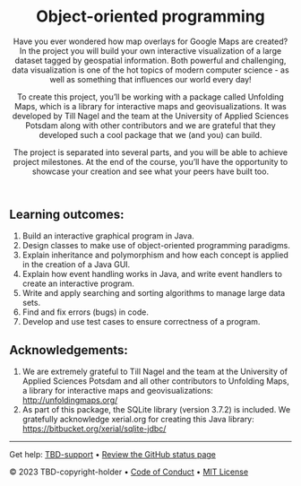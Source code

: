 <header>

<!--
  <<< Author notes: Course header >>>
  Read <https://skills.github.com/quickstart> for more information about how to build courses using this template.
  Include a 1280×640 image, course name in sentence case, and a concise description in emphasis.
  In your repository settings: enable template repository, add your 1280×640 social image, auto delete head branches.
  Next to "About", add description & tags; disable releases, packages, & environments.
  Add your open source license, GitHub uses the MIT license.
-->

# Object-oriented programming

Have you ever wondered how map overlays for Google Maps are created?  In the project you will build your own interactive visualization of a large dataset tagged by geospatial information.  Both powerful and challenging, data visualization is one of the hot topics of modern computer science - as well as something that influences our world every day!

To create this project, you’ll be working with a package called Unfolding Maps, which is a library for interactive maps and geovisualizations.  It was developed by Till Nagel and the team at the University of Applied Sciences Potsdam along with other contributors and we are grateful that they developed such a cool package that we (and you) can build.

The project is separated into several parts, and you will be able to achieve project milestones. At the end of the course, you’ll have the opportunity to showcase your creation and see what your peers have built too.

</header>

<!--
  <<< Author notes: Step 1 >>>
  Choose 3-5 steps for your course.
  The first step is always the hardest, so pick something easy!
  Link to docs.github.com for further explanations.
  Encourage users to open new tabs for steps!
  TBD-step-1-notes.
-->

## Learning outcomes:
<!--
_Welcome to "TBD-course-name"! :wave:_

TBD-step-1-information

**What is _TBD-term-1_**: TBD-definition-1

### :keyboard: Activity: TBD-step-1-name
-->
1. Build an interactive graphical program in Java.
2. Design classes to make use of object-oriented programming paradigms.
3. Explain inheritance and polymorphism and how each concept is applied in the creation of a Java GUI.
4. Explain how event handling works in Java, and write event handlers to create an interactive program.
5. Write and apply searching and sorting algorithms to manage large data sets.
6. Find and fix errors (bugs) in code.
7. Develop and use test cases to ensure correctness of a program.

## Acknowledgements:
1. We  are extremely grateful to Till Nagel and the team at the University of  Applied Sciences Potsdam and all other contributors to Unfolding Maps, a  library for interactive maps and geovisualizations:
   http://unfoldingmaps.org/
2. As part of this package, the SQLite  library (version 3.7.2) is included.  We gratefully acknowledge  xerial.org for creating this Java library:
   https://bitbucket.org/xerial/sqlite-jdbc/

<footer>

<!--
  <<< Author notes: Footer >>>
  Add a link to get support, GitHub status page, code of conduct, license link.
-->

---

Get help: [TBD-support](TBD-support-link) &bull; [Review the GitHub status page](https://www.githubstatus.com/)

&copy; 2023 TBD-copyright-holder &bull; [Code of Conduct](https://www.contributor-covenant.org/version/2/1/code_of_conduct/code_of_conduct.md) &bull; [MIT License](https://gh.io/mit)

</footer>
